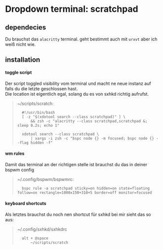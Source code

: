 # Dropdown terminal: scratchpad

## dependecies

Du brauchst das `alacritty` terminal. geht bestimmt auch mit `urxvt` aber ich weiß nicht wie.

## installation

#### toggle script

Der script toggled visibility vom terminal und macht ne neue instanz auf falls du die letzte geschlossen hast.  
Die location ist eigentlich egal, solang du es von sxhkd richtig aufrufst.

> ~/scripts/scratch:  
>
>		#!/usr/bin/bash
>		[ -z "$(xdotool search --class scratchpad)" ] \
>			&& zsh -c "alacritty --class scratchpad,scratchpad &; sleep 0.2s; echo 1"
>		
>		xdotool search --class scratchpad \
>			| xargs -i zsh -c "bspc node {} -m focused; bspc node {} --flag hidden -f"


#### wm rules

Damit das terminal an der richtigen stelle ist brauchst du das in deiner bspwm config

> ~/.config/bspwm/bspwmrc:  
>
>		bspc rule -a scratchpad sticky=on hidden=on state=floating follow=on rectangle=1000x150+310+5 border=off monitor=focused

#### keyboard shortcuts

Als letztes brauchst du noch nen shortcut für sxhkd bei mir sieht das so aus:

> ~/.config/sxhkd/sxhkdrc  
>
>		alt + @space
>			~/scripts/scratch
